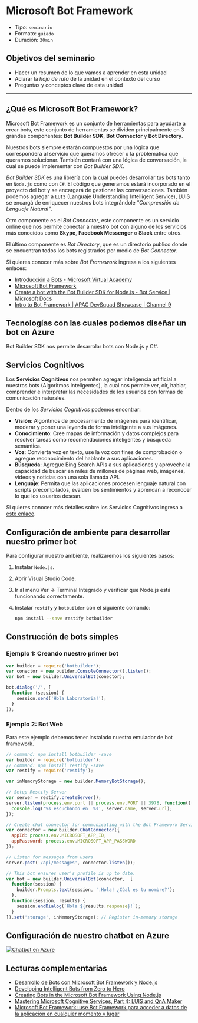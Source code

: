 # Microsoft Bot Framework

* Tipo: `seminario`
* Formato: `guiado`
* Duración: `30min`

## Objetivos del seminario

* Hacer un resumen de lo que vamos a aprender en esta unidad
* Aclarar la _hoja de ruta_ de la unidad en el contexto del curso
* Preguntas y conceptos clave de esta unidad

***

## ¿Qué es Microsoft Bot Framework?

Microsoft Bot Framework es un conjunto de herramientas para ayudarte a crear
bots, este conjunto de herramientas se dividen principalmente en 3 grandes
componentes: **Bot Builder SDK**, **Bot Connector** y **Bot Directory**.

Nuestros bots siempre estarán compuestos por una lógica que corresponderá al
servicio que queramos ofrecer o la problemática que queramos solucionar. También
contará con una lógica de conversación, la cual se puede implementar con _Bot
Builder SDK_.

_Bot Builder SDK_ es una librería con la cual puedes desarrollar tus bots tanto
en `Node.js` como con `C#`. El código que generamos estará incorporado en el
proyecto del bot y se encargará de gestionar las conversaciones. También
podemos agregar a `LUIS` (Languaje Understanding Intelligent Service), LUIS se
encargá de enriquecer nuestros bots integrándole _"Comprensión de Lenguaje
Natural"_.

Otro componente es el _Bot Connector_, este componente es un servicio online que
nos permite conectar a nuestro bot con alguno de los servicios más conocidos
como **Skype**, **Facebook Messenger** o **Slack** entre otros.

El último componente es _Bot Directory_, que es un directorio publico donde se
encuentran todos los bots registrados por medio de _Bot Connector_.

Si quieres conocer más sobre _Bot Framework_ ingresa a los siguientes enlaces:

* [Introducción a Bots - Microsoft Virtual Academy](https://mva.microsoft.com/es-es/training-courses/introduccin-a-bots-18179)
* [Microsoft Bot Framework](https://dev.botframework.com/)
* [Create a bot with the Bot Builder SDK for Node.js - Bot Service | Microsoft Docs](https://docs.microsoft.com/en-us/bot-framework/nodejs/bot-builder-nodejs-quickstart)
* [Intro to Bot Framework | APAC DevSquad Showcase | Channel 9](https://channel9.msdn.com/Series/APAC-DevSquad-Showcase/Intro-to-Bot-Framework)

## Tecnologías con las cuales podemos diseñar un bot en Azure

Bot Builder SDK nos permite desarrolar bots con Node.js y C#.

## Servicios Cognitivos

Los **Servicios Cognitivos** nos permiten agregar inteligencia artificial a
nuestros bots (Algoritmos  Inteligentes), la cual nos permite ver, oír, hablar,
comprender e interpretar las necesidades de los usuarios con formas de
comunicación naturales.

Dentro de los _Servicios Cognitivos_ podemos encontrar:

* **Visión**: Algoritmos de procesamiento de imágenes para identificar, moderar
  y poner una leyenda de forma inteligente a sus imágenes.
* **Conocimiento**: Cree mapas de información y datos complejos para resolver
  tareas como recomendaciones inteligentes y búsqueda semántica.
* **Voz**: Convierta voz en texto, use la voz con fines de comprobación o
  agregue reconocimiento del hablante a sus aplicaciones.
* **Búsqueda**: Agregue Bing Search APIs a sus aplicaciones y aproveche la
  capacidad de buscar en miles de millones de páginas web, imágenes, vídeos y
  noticias con una sola llamada API.
* **Lenguaje**: Permita que las aplicaciones procesen lenguaje natural con
  scripts precompilados, evalúen los sentimientos y aprendan a reconocer lo que
  los usuarios desean.

Si quieres conocer más detalles sobre los Servicios Cognitivos ingresa a
[este enlace](https://azure.microsoft.com/es-es/services/cognitive-services/).

## Configuración de ambiente para desarrollar nuestro primer bot

Para configurar nuestro ambiente, realizaremos los siguientes pasos:

1. Instalar `Node.js`.

2. Abrir Visual Studio Code.

3. Ir al menú Ver -> Terminal Integrado y verificar que Node.js está funcionando
   correctamente.

4. Instalar `restify` y `botbuilder` con el siguiente comando:

   ```sh
   npm install --save restify botbuilder
   ```

## Construcción de bots simples

### Ejemplo 1: Creando nuestro primer bot

```js
var builder = require('botbuilder');
var conector = new builder.ConsoleConnector().listen();
var bot = new builder.UniversalBot(conector);

bot.dialog('/', [
  function (session) {
    session.send('Hola Laboratoria!');
  }
]);
```

### Ejemplo 2: Bot Web

Para este ejemplo debemos tener instalado nuestro emulador de bot framework.

```js
// command: npm install botbuilder -save
var builder = require('botbuilder');
// command: npm install restify -save
var restify = require('restify');

var inMemoryStorage = new builder.MemoryBotStorage();

// Setup Restify Server
var server = restify.createServer();
server.listen(process.env.port || process.env.PORT || 3978, function() {
  console.log('%s escuchando en  %s', server.name, server.url);
});

// Create chat connector for communicating with the Bot Framework Service
var connector = new builder.ChatConnector({
  appId: process.env.MICROSOFT_APP_ID,
  appPassword: process.env.MICROSOFT_APP_PASSWORD
});

// Listen for messages from users
server.post('/api/messages', connector.listen());

// This bot ensures user's profile is up to date.
var bot = new builder.UniversalBot(connector,  [
  function(session) {
    builder.Prompts.text(session, '¡Hola! ¿Cúal es tu nombre?');
  },
  function(session, results) {
    session.endDialog(`Hola ${results.response}!`);
  }
]).set('storage', inMemoryStorage); // Register in-memory storage
```

## Configuración de nuestro  chatbot en Azure

[![Chatbot en Azure](https://embed-ssl.wistia.com/deliveries/7a2c7276969d6431ef2b85ea0ef9f1aeb6cf5a3e/file.jpg?image_play_button_size=2x&amp;image_crop_resized=960x540&amp;image_play_button=1&amp;image_play_button_color=f7b617e0)](https://laboratoria.wistia.com/medias/622j8cnnbq?wvideo=622j8cnnbq)

## Lecturas complementarias

* [Desarrollo de Bots con Microsoft Bot Framework y Node.js](https://mva.microsoft.com/es-es/training-courses/desarrollo-de-bots-con-microsoft-bot-framework-y-nodejs-17712)
* [Developing Intelligent Bots from Zero to Hero](https://mva.microsoft.com/en-US/training-courses/developing-intelligent-bots-from-zero-to-hero-17797)
* [Creating Bots in the Microsoft Bot Framework Using Node.js](https://mva.microsoft.com/en-US/training-courses/creating-bots-in-the-microsoft-bot-framework-using-nodejs-16759)
* [Mastering Microsoft Cognitive Services, Part 4: LUIS and QnA Maker](https://mva.microsoft.com/en-US/training-courses/mastering-microsoft-cognitive-services-part-4-luis-and-qna-maker-18042)
* [Microsoft Bot Framework: use Bot Framework para acceder a datos de la aplicación en cualquier momento y lugar](https://msdn.microsoft.com/es-es/magazine/mt790202.aspx)
